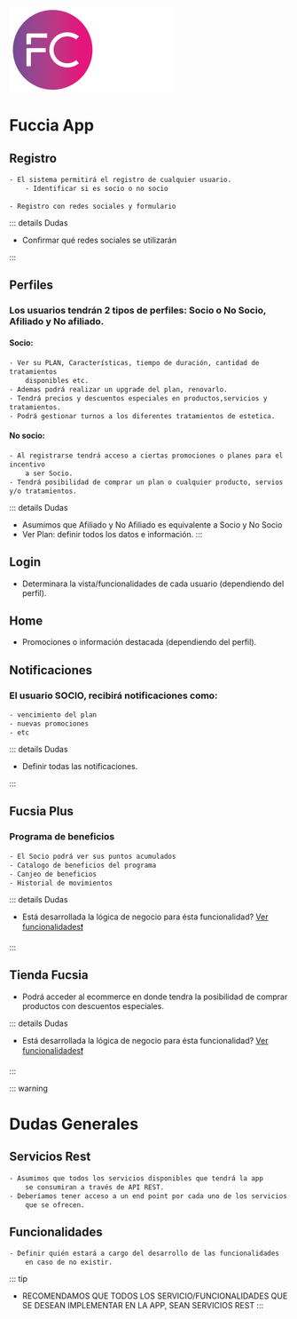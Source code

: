 ![dep](./assets/imagenes/logo.png)
# Fuccia App

## Registro

    - El sistema permitirá el registro de cualquier usuario.
        - Identificar si es socio o no socio

    - Registro con redes sociales y formulario

::: details Dudas

  - Confirmar qué redes sociales se utilizarán

:::

## Perfiles

### Los usuarios tendrán 2 tipos de perfiles: Socio o No Socio, Afiliado y No afiliado.

#### Socio: 
    - Ver su PLAN, Características, tiempo de duración, cantidad de tratamientos 
        disponibles etc.
    - Ademas podrá realizar un upgrade del plan, renovarlo.
    - Tendrá precios y descuentos especiales en productos,servicios y tratamientos.
    - Podrá gestionar turnos a los diferentes tratamientos de estetica.

#### No socio: 
    - Al registrarse tendrá acceso a ciertas promociones o planes para el incentivo 
        a ser Socio.
    - Tendrá posibilidad de comprar un plan o cualquier producto, servios y/o tratamientos.

::: details Dudas

- Asumimos que Afiliado y No Afiliado es equivalente a Socio y No Socio
- Ver Plan: definir todos los datos e información.
:::

## Login

- Determinara la vista/funcionalidades de cada usuario (dependiendo del perfil).

## Home

- Promociones o información destacada (dependiendo del perfil).

## Notificaciones

### El usuario SOCIO, recibirá notificaciones como:
    - vencimiento del plan
    - nuevas promociones
    - etc

::: details Dudas

- Definir todas las notificaciones.

:::

## Fucsia Plus

### Programa de beneficios
    - El Socio podrá ver sus puntos acumulados
    - Catalogo de beneficios del programa
    - Canjeo de beneficios
    - Historial de movimientos

::: details Dudas

- Está desarrollada la lógica de negocio para ésta funcionalidad? [Ver funcionalidades:exclamation:](./#funcionalidades)

:::

## Tienda Fucsia

- Podrá acceder al ecommerce en donde tendra la posibilidad de comprar productos con descuentos especiales.

::: details Dudas

- Está desarrollada la lógica de negocio para ésta funcionalidad? [Ver funcionalidades:exclamation:](./#funcionalidades)

:::

::: warning 

# Dudas Generales

## Servicios Rest
    - Asumimos que todos los servicios disponibles que tendrá la app 
        se consumiran a través de API REST.
    - Deberíamos tener acceso a un end point por cada uno de los servicios 
        que se ofrecen.

## Funcionalidades  
    - Definir quién estará a cargo del desarrollo de las funcionalidades 
        en caso de no existir.

::: tip
- RECOMENDAMOS QUE TODOS LOS SERVICIO/FUNCIONALIDADES QUE SE DESEAN IMPLEMENTAR EN LA APP, SEAN SERVICIOS REST
:::